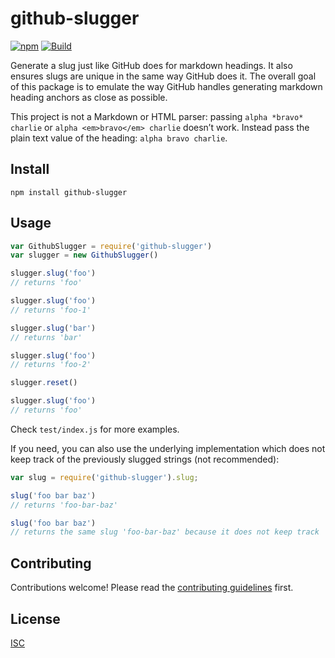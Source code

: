 # github-slugger

[![npm][npm-image]][npm-url]
[![Build][build-badge]][build]

[npm-image]: https://img.shields.io/npm/v/github-slugger.svg?style=flat-square
[npm-url]: https://www.npmjs.com/package/github-slugger
[build-badge]: https://github.com/Flet/github-slugger/workflows/main/badge.svg
[build]: https://github.com/Flet/github-slugger/actions

Generate a slug just like GitHub does for markdown headings. It also ensures slugs are unique in the same way GitHub does it. The overall goal of this package is to emulate the way GitHub handles generating markdown heading anchors as close as possible.

This project is not a Markdown or HTML parser: passing `alpha *bravo* charlie`
or `alpha <em>bravo</em> charlie` doesn’t work.
Instead pass the plain text value of the heading: `alpha bravo charlie`.

## Install

```
npm install github-slugger
```

## Usage

```js
var GithubSlugger = require('github-slugger')
var slugger = new GithubSlugger()

slugger.slug('foo')
// returns 'foo'

slugger.slug('foo')
// returns 'foo-1'

slugger.slug('bar')
// returns 'bar'

slugger.slug('foo')
// returns 'foo-2'

slugger.reset()

slugger.slug('foo')
// returns 'foo'

```
Check `test/index.js` for more examples.

If you need, you can also use the underlying implementation which does not keep
track of the previously slugged strings (not recommended):

```js
var slug = require('github-slugger').slug;

slug('foo bar baz')
// returns 'foo-bar-baz'

slug('foo bar baz')
// returns the same slug 'foo-bar-baz' because it does not keep track
```

## Contributing

Contributions welcome! Please read the [contributing guidelines](CONTRIBUTING.md) first.

## License

[ISC](LICENSE)
